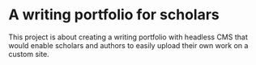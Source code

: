 # A writing portfolio for scholars
This project is about creating a writing portfolio with headless CMS that would enable scholars and authors to easily upload their own work on a custom site.
